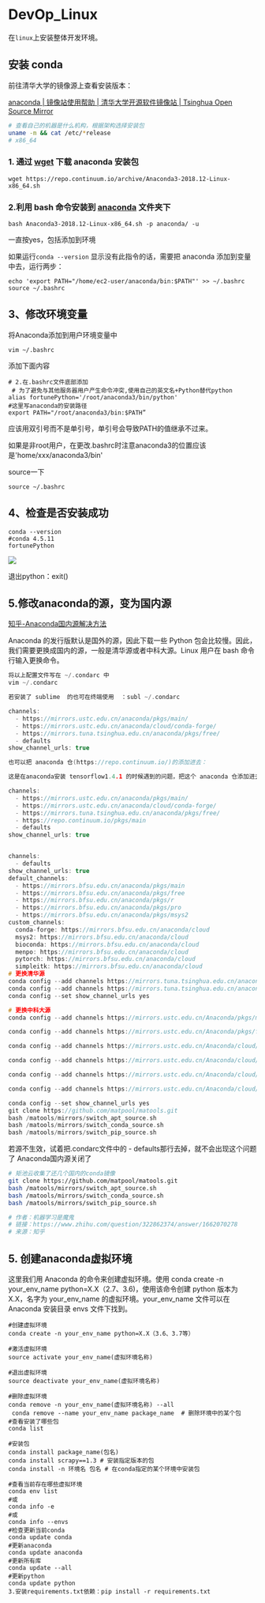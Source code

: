 # DevOp_Linux

在`linux`上安装整体开发环境。

## 安装 conda

前往清华大学的镜像源上查看安装版本：

[anaconda | 镜像站使用帮助 | 清华大学开源软件镜像站 | Tsinghua Open Source Mirror](https://mirrors.tuna.tsinghua.edu.cn/help/anaconda/)

```bash
# 查看自己的机器是什么机构，根据架构选择安装包
uname -m && cat /etc/*release
# x86_64
```

### 1. 通过 [wget](https://so.csdn.net/so/search?q=wget&spm=1001.2101.3001.7020) 下载 anaconda 安装包

```
wget https://repo.continuum.io/archive/Anaconda3-2018.12-Linux-x86_64.sh
```

### 2.利用 bash 命令安装到 [anaconda](https://so.csdn.net/so/search?q=anaconda&spm=1001.2101.3001.7020) 文件夹下

```
bash Anaconda3-2018.12-Linux-x86_64.sh -p anaconda/ -u
```

一直按yes，包括添加到环境

如果运行`conda --version` 显示没有此指令的话，需要把 anaconda 添加到变量中去，运行两步：

```
echo 'export PATH="/home/ec2-user/anaconda/bin:$PATH"' >> ~/.bashrc
source ~/.bashrc
```

## 3、修改环境变量

将Anaconda添加到用户环境变量中

```text
vim ~/.bashrc
```

添加下面内容

```text
# 2.在.bashrc文件底部添加  
 # 为了避免与其他服务器用户产生命令冲突,使用自己的英文名+Python替代python 
alias fortunePython='/root/anaconda3/bin/python'   
#这里写anaconda的安装路径
export PATH="/root/anaconda3/bin:$PATH”
```

应该用双引号而不是单引号，单引号会导致PATH的值继承不过来。

如果是非root用户，在更改.bashrc时注意anaconda3的位置应该是'home/xxx/anaconda3/bin'

source一下

```text
source ~/.bashrc
```

## 4、检查是否安装成功

```text
conda --version
#conda 4.5.11
fortunePython
```

![](https://pic4.zhimg.com/80/v2-d7a3aae7b7afb083e81d93c03333712b_1440w.png)

退出python：exit()

## 5.修改anaconda的源，变为国内源

[知乎-Anaconda国内源解决方法](https://www.zhihu.com/question/322862374/answer/1662070278)

Anaconda 的发行版默认是国外的源，因此下载一些 Python 包会比较慢。因此，我们需要更换成国内的源，一般是清华源或者中科大源。Linux 用户在 bash 命令行输入更换命令。

```cpp
将以上配置文件写在 ~/.condarc 中
vim ~/.condarc

若安装了 sublime  的也可在终端使用  ：subl ~/.condarc

channels:
  - https://mirrors.ustc.edu.cn/anaconda/pkgs/main/
  - https://mirrors.ustc.edu.cn/anaconda/cloud/conda-forge/
  - https://mirrors.tuna.tsinghua.edu.cn/anaconda/pkgs/free/
  - defaults
show_channel_urls: true

也可以把 anaconda 仓(https://repo.continuum.io/)的添加进去：

这是在anaconda安装 tensorflow1.4.1 的时候遇到的问题，把这个 anaconda 仓添加进去问题就解决了

channels:
  - https://mirrors.ustc.edu.cn/anaconda/pkgs/main/
  - https://mirrors.ustc.edu.cn/anaconda/cloud/conda-forge/
  - https://mirrors.tuna.tsinghua.edu.cn/anaconda/pkgs/free/
  - https://repo.continuum.io/pkgs/main
  - defaults
show_channel_urls: true


channels:
  - defaults
show_channel_urls: true
default_channels:
  - https://mirrors.bfsu.edu.cn/anaconda/pkgs/main
  - https://mirrors.bfsu.edu.cn/anaconda/pkgs/free
  - https://mirrors.bfsu.edu.cn/anaconda/pkgs/r
  - https://mirrors.bfsu.edu.cn/anaconda/pkgs/pro
  - https://mirrors.bfsu.edu.cn/anaconda/pkgs/msys2
custom_channels:
  conda-forge: https://mirrors.bfsu.edu.cn/anaconda/cloud
  msys2: https://mirrors.bfsu.edu.cn/anaconda/cloud
  bioconda: https://mirrors.bfsu.edu.cn/anaconda/cloud
  menpo: https://mirrors.bfsu.edu.cn/anaconda/cloud
  pytorch: https://mirrors.bfsu.edu.cn/anaconda/cloud
  simpleitk: https://mirrors.bfsu.edu.cn/anaconda/cloud
# 更换清华源
conda config --add channels https://mirrors.tuna.tsinghua.edu.cn/anaconda/pkgs/free/
conda config --add channels https://mirrors.tuna.tsinghua.edu.cn/anaconda/pkgs/main/
conda config --set show_channel_urls yes

# 更换中科大源
conda config --add channels https://mirrors.ustc.edu.cn/Anaconda/pkgs/main/  

conda config --add channels https://mirrors.ustc.edu.cn/Anaconda/pkgs/free/  

conda config --add channels https://mirrors.ustc.edu.cn/Anaconda/cloud/conda-forge/  

conda config --add channels https://mirrors.ustc.edu.cn/Anaconda/cloud/msys2/  

conda config --add channels https://mirrors.ustc.edu.cn/Anaconda/cloud/bioconda/  

conda config --add channels https://mirrors.ustc.edu.cn/Anaconda/cloud/menpo/  

conda config --set show_channel_urls yes
git clone https://github.com/matpool/matools.git 
bash /matools/mirrors/switch_apt_source.sh 
bash /matools/mirrors/switch_conda_source.sh
bash /matools/mirrors/switch_pip_source.sh
```

若源不生效，试着把.condarc文件中的 - defaults那行去掉，就不会出现这个问题了 Anaconda国内源关闭了

```bash
# 矩池云收集了还几个国内的conda镜像
git clone https://github.com/matpool/matools.git 
bash /matools/mirrors/switch_apt_source.sh 
bash /matools/mirrors/switch_conda_source.sh
bash /matools/mirrors/switch_pip_source.sh

# 作者：机器学习是魔鬼
# 链接：https://www.zhihu.com/question/322862374/answer/1662070278
# 来源：知乎
```

## 5. 创建anaconda虚拟环境

这里我们用 Anaconda 的命令来创建虚拟环境。使用 conda create -n your_env_name python=X.X（2.7、3.6)，使用该命令创建 python 版本为 X.X，名字为 your_env_name 的虚拟环境。your_env_name 文件可以在 Anaconda 安装目录 envs 文件下找到。

```text
#创建虚拟环境
conda create -n your_env_name python=X.X（3.6、3.7等）

#激活虚拟环境
source activate your_env_name(虚拟环境名称)

#退出虚拟环境
source deactivate your_env_name(虚拟环境名称)

#删除虚拟环境
conda remove -n your_env_name(虚拟环境名称) --all
 conda remove --name your_env_name package_name  # 删除环境中的某个包
#查看安装了哪些包
conda list

#安装包
conda install package_name(包名)
conda install scrapy==1.3 # 安装指定版本的包
conda install -n 环境名 包名 # 在conda指定的某个环境中安装包

#查看当前存在哪些虚拟环境
conda env list 
#或 
conda info -e
#或
conda info --envs
#检查更新当前conda
conda update conda
#更新anaconda
conda update anaconda
#更新所有库
conda update --all
#更新python
conda update python
3.安装requirements.txt依赖：pip install -r requirements.txt
```
